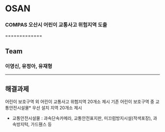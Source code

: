 # OSAN  
### COMPAS 오산시 어린이 교통사고 위험지역 도출
=============

## Team
### 이영신, 유정아, 유재형
-------------

## 해결과제
어린이 보호구역 외 어린이 교통사고 위험지역 20개소 제시
기존 어린이 보호구역 중 교통안전시설물* 우선 설치 지역 20개소 제시
* 교통안전시설물 : 과속단속카메라, 교통안전표지판, 미끄럼방지시설(적색포장), 과속방지턱, 가드휀스 등
